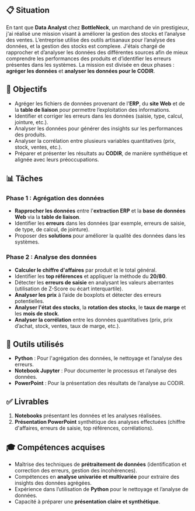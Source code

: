 ## 📋 Situation
En tant que **Data Analyst** chez **BottleNeck**, un marchand de vin prestigieux, j'ai réalisé une mission visant à améliorer la gestion des stocks et l’analyse des ventes. L’entreprise utilise des outils artisanaux pour l’analyse des données, et la gestion des stocks est complexe. J'étais chargé de rapprocher et d’analyser les données des différentes sources afin de mieux comprendre les performances des produits et d’identifier les erreurs présentes dans les systèmes. La mission est divisée en deux phases : **agréger les données** et **analyser les données pour le CODIR**.

## 🎯 Objectifs
- Agréger les fichiers de données provenant de l'**ERP**, du **site Web** et de la **table de liaison** pour permettre l’exploitation des informations.
- Identifier et corriger les erreurs dans les données (saisie, type, calcul, jointure, etc.).
- Analyser les données pour générer des insights sur les performances des produits.
- Analyser la corrélation entre plusieurs variables quantitatives (prix, stock, ventes, etc.).
- Préparer et présenter les résultats au **CODIR**, de manière synthétique et alignée avec leurs préoccupations.

## 📊 Tâches
### Phase 1 : Agrégation des données
- **Rapprocher les données** entre l'**extraction ERP** et la **base de données Web** via la **table de liaison**.
- Identifier les **erreurs** dans les données (par exemple, erreurs de saisie, de type, de calcul, de jointure).
- Proposer des **solutions** pour améliorer la qualité des données dans les systèmes.

### Phase 2 : Analyse des données
- **Calculer le chiffre d'affaires** par produit et le total général.
- Identifier les **top références** et appliquer la méthode du **20/80**.
- Détecter les **erreurs de saisie** en analysant les valeurs aberrantes (utilisation de Z-Score ou écart interquartile).
- **Analyser les prix** à l’aide de boxplots et détecter des erreurs potentielles.
- **Analyser l'état des stocks**, la **rotation des stocks**, le **taux de marge** et les **mois de stock**.
- **Analyser la corrélation** entre les données quantitatives (prix, prix d’achat, stock, ventes, taux de marge, etc.).

## 🔧 Outils utilisés
- **Python** : Pour l'agrégation des données, le nettoyage et l’analyse des erreurs.
- **Notebook Jupyter** : Pour documenter le processus et l’analyse des données.
- **PowerPoint** : Pour la présentation des résultats de l’analyse au CODIR.

## ✅ Livrables
1. **Notebooks** présentant les données et les analyses réalisées.
3. **Présentation PowerPoint** synthétique des analyses effectuées (chiffre d'affaires, erreurs de saisie, top références, corrélations).

## 🎓 Compétences acquises
- Maîtrise des techniques de **prétraitement de données** (identification et correction des erreurs, gestion des incohérences).
- Compétences en **analyse univariée et multivariée** pour extraire des insights des données agrégées.
- Expérience dans l’utilisation de **Python** pour le nettoyage et l’analyse de données.
- Capacité à préparer une **présentation claire et synthétique**.

